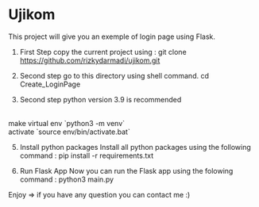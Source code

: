 # Ujikom
This project will give you an exemple of login page using Flask. 


1. First Step 
copy the current project using : git clone https://github.com/rizkydarmadi/ujikom.git

2. Second step
go to this directory using shell command. 
cd Create_LoginPage

3. Second step
python version 3.9 is recommended
<br>
make virtual env `python3 -m venv`
<br>
activate `source env/bin/activate.bat`

5. Install python packages
Install all python packages using the following command : pip install -r requirements.txt

6. Run Flask App
Now you can run the Flask app using the folowing command : python3 main.py

Enjoy => if you have any question you can contact me :) 
